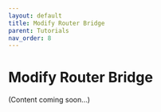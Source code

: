 ```yaml
---
layout: default
title: Modify Router Bridge
parent: Tutorials
nav_order: 8
---
```


# Modify Router Bridge

(Content coming soon...)
